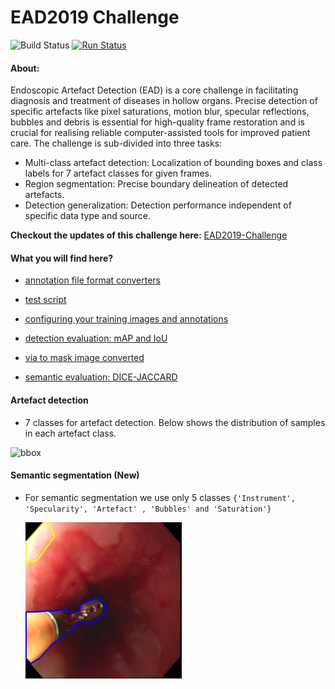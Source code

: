 # EAD2019 Challenge
![Build Status](https://travis-ci.org/sharibox/EAD2019.svg?branch=master)
[![Run Status](https://api.shippable.com/projects/5c408fe786df400800bbfbc4/badge?branch=master)]()

#### About:
Endoscopic Artefact Detection (EAD) is a core challenge in facilitating diagnosis and treatment of diseases in hollow organs. Precise detection of specific artefacts like pixel saturations, motion blur, specular reflections, bubbles and debris is essential for high-quality frame restoration and is crucial for realising reliable computer-assisted tools for improved patient care. The challenge is sub-divided into three tasks: 

- Multi-class artefact detection: Localization of bounding boxes and class labels for 7  artefact classes for given frames.
- Region segmentation: Precise boundary delineation of detected artefacts. 
- Detection generalization: Detection performance independent of specific data type and source.

**Checkout the updates of this challenge here:** [EAD2019-Challenge](https://ead2019.grand-challenge.org/EAD2019)

#### What you will find here?

- [annotation file format converters](https://github.com/sharibox/EAD2019/tree/master/fileFormatConverters)

- [test script](https://github.com/sharibox/EAD2019/tree/master/scripts) 

- [configuring your training images and annotations](https://github.com/sharibox/EAD2019/tree/master/annotationImages_and_labels) 

- [detection evaluation: mAP and IoU](https://github.com/sharibox/EAD2019/tree/master/evaluation_mAP-IoU)

- [via to mask image converted](https://github.com/sharibox/EAD2019/blob/master/jsonViaAnnotation_maskImage.py)

- [semantic evaluation: DICE-JACCARD](https://github.com/sharibox/EAD2019/tree/master/evaluation_semantic)

#### Artefact detection

- 7 classes for artefact detection. Below shows the distribution of samples in each artefact class. 

![bbox](imgs/bboxclasses_train.jpg)


#### Semantic segmentation (New)

 - For semantic segmentation we use only 5 classes ``{'Instrument', 'Specularity', 'Artefact' , 'Bubbles' and 'Saturation'}``

    ![mask_file](imgs/mask_overlayimage.jpg)

 
 


